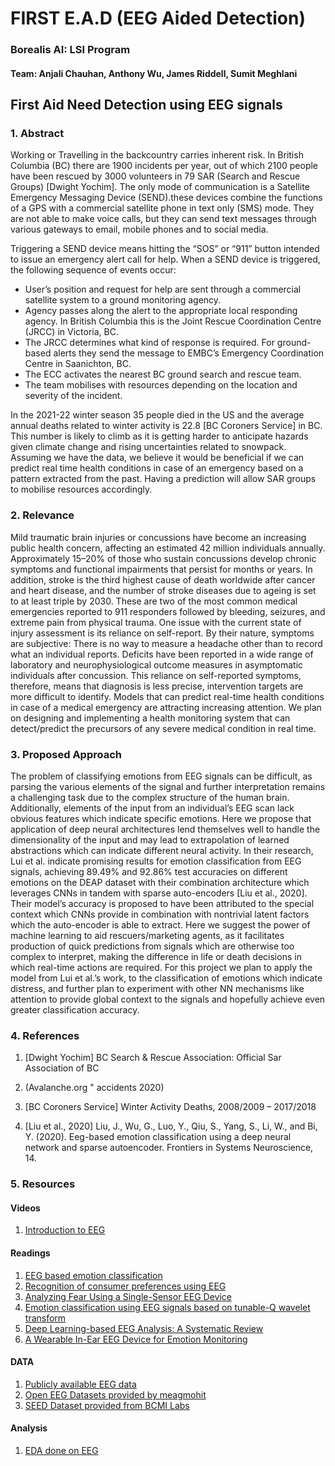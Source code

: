 # FIRST E.A.D (EEG Aided Detection)

### Borealis AI: LSI Program

#### Team: Anjali Chauhan, Anthony Wu, James Riddell, Sumit Meghlani

## First Aid Need Detection using EEG signals

### 1. Abstract

Working or Travelling in the backcountry carries inherent risk. In British Columbia (BC) there are 1900 incidents per year, out of which 2100 people have been rescued by 3000 volunteers in 79 SAR (Search and Rescue Groups) [Dwight Yochim]. The only mode of communication is a Satellite Emergency Messaging Device (SEND).these devices combine the functions of a GPS with a commercial satellite phone in text only (SMS) mode. They are not able to make voice calls, but they can send text messages through various gateways to email, mobile phones and to social media.
 
Triggering a SEND device means hitting the “SOS” or “911” button intended to issue an emergency alert call for help. When a SEND device is triggered, the following sequence of events occur:

- User’s position and request for help are sent through a commercial satellite system to a ground monitoring agency.
- Agency passes along the alert to the appropriate local responding agency. In British Columbia this is the Joint Rescue Coordination Centre (JRCC) in Victoria, BC.
- The JRCC determines what kind of response is required. For ground-based alerts they send the message to EMBC’s Emergency Coordination Centre in Saanichton, BC.
- The ECC activates the nearest BC ground search and rescue team.
- The team mobilises with resources depending on the location and severity of the incident.

In the 2021-22 winter season 35 people died in the US and the average annual deaths related to winter activity is 22.8 [BC Coroners Service] in BC. This number is likely to climb as it is getting harder to anticipate hazards given climate change and rising uncertainties related to snowpack. Assuming we have the data, we believe it would be beneficial if we can predict real time health conditions in case of an emergency based on a pattern extracted from the past. Having a prediction will allow SAR groups to mobilise resources accordingly.

### 2. Relevance

Mild traumatic brain injuries or concussions have become an increasing public health concern, affecting an estimated 42 million individuals annually. Approximately 15–20% of those who sustain concussions develop chronic symptoms and functional impairments that persist for months or years. 
In addition, stroke is the third highest cause of death worldwide after cancer and heart disease, and the number of stroke diseases due to ageing is set to at least triple by 2030. These are two of the most common medical emergencies reported to 911 responders followed by bleeding, seizures, and extreme pain from physical trauma. One issue with the current state of injury assessment is its reliance on self-report. By their nature, symptoms are subjective: There is no way to measure a headache other than to record what an individual reports. Deficits have been reported in a wide range of laboratory and neurophysiological outcome measures in asymptomatic individuals after concussion. This reliance on self-reported symptoms, therefore, means that diagnosis is less precise, intervention targets are more difficult to identify. Models that can predict real-time health conditions in case of a medical emergency are attracting increasing attention. We plan on designing and implementing a health monitoring system that can detect/predict the precursors of any severe medical condition in real time.

### 3. Proposed Approach

The problem of classifying emotions from EEG signals can be difficult, as parsing the various elements of the signal and further interpretation remains a challenging task due to the complex structure of the human brain. Additionally, elements of the input from an individual’s EEG scan lack obvious features which indicate specific emotions. Here we propose that application of deep neural architectures lend themselves well to handle the dimensionality of the input and may lead to extrapolation of learned abstractions which can indicate different neural activity. In their research, Lui et al. indicate promising results for emotion classification from EEG signals, achieving 89.49% and 92.86% test accuracies on different emotions on the DEAP dataset with their combination architecture which leverages CNNs in tandem with sparse auto-encoders [Liu et al., 2020]. Their model’s accuracy is proposed to have been attributed to the special context which CNNs provide in combination with nontrivial latent factors which the auto-encoder is able to extract. Here we suggest the power of machine learning to aid rescuers/marketing agents, as it facilitates production of quick predictions from signals which are otherwise too complex to interpret, making the difference in life or death decisions in which real-time actions are required. For this project we plan to apply the model from Lui et al.’s work, to the classification of emotions which indicate distress, and further plan to experiment with other NN mechanisms like attention to provide global context to the signals and hopefully achieve even greater classification accuracy.

### 4. References

1. [Dwight Yochim] BC Search & Rescue Association: Official Sar Association of BC

2. (Avalanche.org " accidents 2020)

3. [BC Coroners Service] Winter Activity Deaths, 2008/2009 – 2017/2018

4. [Liu et al., 2020] Liu, J., Wu, G., Luo, Y., Qiu, S., Yang, S., Li, W., and Bi, Y. (2020). Eeg-based emotion classification using a deep neural network and
sparse autoencoder. Frontiers in Systems Neuroscience, 14.


### 5. Resources

#### Videos
1. [Introduction to EEG](https://www.youtube.com/watch?fbclid=IwAR2JNrSRODGoz3uxln5Rlq5jai7g6lEXjYNqSpsdEryqPtOXjviWsBctqQ4&v=XMizSSOejg0&feature=youtu.be)

#### Readings
1. [EEG based emotion classification](https://www.frontiersin.org/articles/10.3389/fnsys.2020.00043/full)
2. [Recognition of consumer preferences using EEG](https://www.frontiersin.org/articles/10.3389/fnhum.2020.604639/full?fbclid=IwAR3EqkdBT7gsSLKSSrsvBzE71N8tpAFPLbu36EqSfDX_Nbr9nWq1YajRyuE)
3. [Analyzing Fear Using a Single-Sensor EEG Device](https://link.springer.com/chapter/10.1007/978-3-319-49616-0_8?fbclid=IwAR2bGLR9zEdBcK7PrsSA4ABnpkq5rZ80l9cE_nVnY1PRNQKuSVq_4lpwtjM)
4. [Emotion classification using EEG signals based on tunable-Q wavelet transform](https://www.researchgate.net/publication/329396567_Emotion_classification_using_EEG_signals_based_on_tunable-Q_wavelet_transform)
5. [Deep Learning-based EEG Analysis: A Systematic Review](https://iopscience.iop.org/article/10.1088/1741-2552/ab260c)
6. [A Wearable In-Ear EEG Device for Emotion Monitoring](https://www.mdpi.com/1424-8220/19/18/4014/htm)

#### DATA
1. [Publicly available EEG data](https://sccn.ucsd.edu/~arno/fam2data/publicly_available_EEG_data.html)
2. [Open EEG Datasets provided by meagmohit](https://github.com/meagmohit/EEG-Datasets)
3. [SEED Dataset provided from BCMI Labs](https://bcmi.sjtu.edu.cn/home/seed/index.html)

#### Analysis
1. [EDA done on EEG](https://www.kaggle.com/code/ruslankl/eeg-data-analysis/notebook?fbclid=IwAR0grq6Wau_Pp5ZRiCMnyTgUoi2dh5V0sBOPC1ZQ9FYx6-vQ1Woi1bpLSRM)

